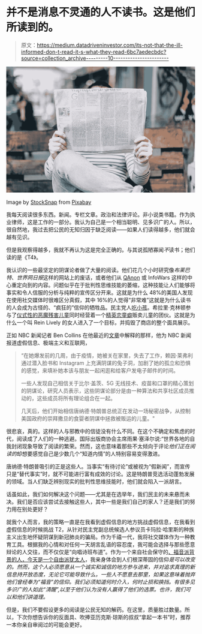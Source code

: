 # 并不是消息不灵通的人不读书。这是他们所读到的。

> 原文：<https://medium.datadriveninvestor.com/its-not-that-the-ill-informed-don-t-read-it-s-what-they-read-6bc7aedecbdc?source=collection_archive---------10----------------------->

![](img/c66fba612234b50ccfb5a22cc291fb1d.png)

Image by [StockSnap](https://pixabay.com/users/StockSnap-894430/?utm_source=link-attribution&utm_medium=referral&utm_campaign=image&utm_content=2566677) from [Pixabay](https://pixabay.com/?utm_source=link-attribution&utm_medium=referral&utm_campaign=image&utm_content=2566677)

我每天阅读很多东西。新闻。专栏文章。政治和法律评论。非小说类书籍。作为执业律师，这是工作的一部分。我认为自己是一个相当聪明、见多识广的人。所以，很自然地，我过去把公民的无知归因于缺乏阅读——如果人们读得越多，他们就会越有见识。

但是我观察得越多，我就不再认为这是完全正确的。与其说孤陋寡闻*不*读书；他们读的是《T4》。

我认识的一些最坚定的阴谋论者做了大量的阅读。他们花几个小时研究像*布莱巴特*、*世界网日报*这样的网站上的废话，或者他们从 [QAnon](https://en.wikipedia.org/wiki/QAnon) 或 InfoWars 这样的中心重定向到的内容。问题似乎在于批判性思维技能的萎缩，这种技能让人们能够将事实和令人信服的分析与纯粹的宣传区分开来。这就是为什么 48%的美国人发现在使用社交媒体时很难区分真假，其中 16%的人觉得“非常难”这就是为什么读书的人会成为古怪的、“疯狂的”信仰的牺牲品。民主党人[吃小孩](https://www.businessinsider.com/qanon-book-pro-trump-conspiracy-amazon-charts-2019-3)。希拉里·克林顿参与了[仪式性的恶魔残害儿童](https://www.snopes.com/fact-check/hillary-clinton-snuff-film/)同时经营着一个[精英恋童癖](https://www.snopes.com/news/2018/09/02/roots-pedophile-ring-conspiracy-theories/)贩卖儿童的团伙。这就是为什么一个叫 Rein Lively 的女人进入了一个目标，并捣毁了商店的整个面具展示。

正如 NBC 新闻记者 Ben Collins 在他最近的[文章](https://www.nbcnews.com/tech/tech-news/how-qanon-rode-pandemic-new-heights-fueled-viral-anti-mask-n1236695?cid=sm_npd_nn_fb_ma&fbclid=IwAR0a3zEoH3srvFv58pnBo8Ple11_2e8wLH6x9hDp_tgqk9V4RCr4u9kEcMw)中解释的那样，他为 NBC 新闻报道虚假信息、极端主义和互联网，

> “在她爆发前的几周，由于疫情，她被关在家里，失去了工作，赖因·莱弗利通过潜入脸书和 Instagram 上充满阴谋的兔子洞，加剧了她的孤立和恐惧的感觉，来填补她本该与朋友一起闲逛和给客户发电子邮件的时间。
> 
> 一些人发现自己相信关于比尔·盖茨、5G 无线技术、疫苗和口罩的精心策划的阴谋论，研究人员表示，这些阴谋论部分是由一种算法和共享社区成员推动的，这些成员将所有理论组合在一起。
> 
> 几天后，他们开始相信唐纳德·特朗普总统正在发动一场秘密战争，从控制美国政府的崇拜撒旦的食婴者阴谋中拯救被贩运的儿童。"

很悲哀，真的。这样的人与邪教中的信徒没有什么不同。在这个不确定和焦虑的时代，阅读成了人们的一种逃避。国际出版商协会主席雨果·塞泽尔说:“世界各地的自我封闭现象导致了阅读的繁荣。然而，这也意味着那些不太倾向于评论*他们正在阅读的*却想要感觉自己是少数几个“知道内情”的人特别容易变得激进。

唐纳德·特朗普吸引的正是这些人。当事实“有待讨论”或被视为“假新闻”，而宣传只是“替代事实”时，就不可能进行富有成效的讨论。这是特朗普竞选活动蓬勃发展的领域。当人们缺乏辨别现实的批判性思维技能时，他们就会陷入一派胡言。

话虽如此，我们如何解决这个问题——尤其是在选举年，我们民主的未来悬而未决。我们是否应该尝试去接触这些人，其中一些是我们自己的家人？还是我们的努力用在别处更好？

就我个人而言，我的策略一直是在我看到虚假信息的地方挑战虚假信息，在我看到虚假信息的时候挑战 T2，从针对民主党副总统候选人参议员卡玛拉·哈里斯的种族主义出生地怀疑阴谋到新冠肺炎的骗局。作为千禧一代，我将社交媒体作为一种教育工具。根据我的心情和对任何一天胡言乱语的容忍度，我可能会选择与那些愿意辩论的人交往，而不仅仅是“向唱诗班布道”。作为一个来自社会保守的[、福音派背景的人，今天是一个自由派](https://www.huffpost.com/entry/from-march-for-life-to-womens-strike-my-journey-from_b_58890f6ee4b06558f8e94dcf)[犹太人](https://blogs.timesofisrael.com/reaffirming-my-choice-of-judaism-one-year-later/)，我亲身体会到人们根深蒂固的信仰*是可以改变的。然而，这个人必须愿意从一个诚实和诚信的地方参与进来，并对追求真理的新信息持开放态度，无论它可能导致什么。一些人不愿意去那里，如果这意味着抛弃他们曾经奉为“福音”的信仰。我们必须知道何时介入，何时止损和换挡。有很多见多识广的人如此“清醒”,以至于他们认为没有人赢得了他们的选票。也许，我们可以和他们讲道理。*

但是，我们不要假设更多的阅读是公民无知的解药。在这里，质量胜过数量。所以，下次你想告诉你的反面具、吹捧亚历克斯·琼斯的叔叔“拿起一本书”时，推荐一本你亲自审阅过的可能会更好。